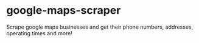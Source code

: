# google-maps-scraper
Scrape google maps businesses and get their phone numbers, addresses, operating times and more! 
